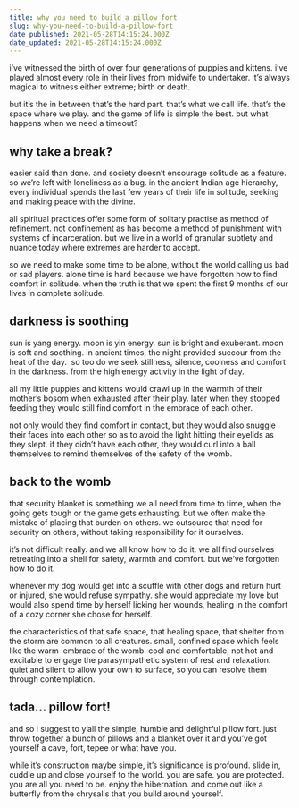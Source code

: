```yaml
---
title: why you need to build a pillow fort
slug: why-you-need-to-build-a-pillow-fort
date_published: 2021-05-28T14:15:24.000Z
date_updated: 2021-05-28T14:15:24.000Z
---
```


i’ve witnessed the birth of over four generations of puppies and kittens. i’ve played almost every role in their lives from midwife to undertaker. it’s always magical to witness either extreme; birth or death.

but it’s the in between that’s the hard part. that’s what we call life. that’s the space where we play. and the game of life is simple the best. but what happens when we need a timeout?

## why take a break?

easier said than done. and society doesn’t encourage solitude as a feature. so we’re left with loneliness as a bug. in the ancient Indian age hierarchy, every individual spends the last few years of their life in solitude, seeking and making peace with the divine.

all spiritual practices offer some form of solitary practise as method of refinement. not confinement as has become a method of punishment with systems of incarceration. but we live in a world of granular subtlety and nuance today where extremes are harder to accept.

so we need to make some time to be alone, without the world calling us bad or sad players. alone time is hard because we have forgotten how to find comfort in solitude. when the truth is that we spent the first 9 months of our lives in complete solitude.

## darkness is soothing

sun is yang energy. moon is yin energy. sun is bright and exuberant. moon is soft and soothing. in ancient times, the night provided succour from the heat of the day.  so too do we seek stillness, silence, coolness and comfort in the darkness. from the high energy activity in the light of day.

all my little puppies and kittens would crawl up in the warmth of their mother’s bosom when exhausted after their play. later when they stopped feeding they would still find comfort in the embrace of each other.

not only would they find comfort in contact, but they would also snuggle their faces into each other so as to avoid the light hitting their eyelids as they slept. if they didn’t have each other, they would curl into a ball themselves to remind themselves of the safety of the womb.

## back to the womb

that security blanket is something we all need from time to time, when the going gets tough or the game gets exhausting. but we often make the mistake of placing that burden on others. we outsource that need for security on others, without taking responsibility for it ourselves.

it’s not difficult really. and we all know how to do it. we all find ourselves retreating into a shell for safety, warmth and comfort. but we’ve forgotten how to do it.

whenever my dog would get into a scuffle with other dogs and return hurt or injured, she would refuse sympathy. she would appreciate my love but would also spend time by herself licking her wounds, healing in the comfort of a cozy corner she chose for herself.

the characteristics of that safe space, that healing space, that shelter from the storm are common to all creatures. small, confined space which feels like the warm  embrace of the womb. cool and comfortable, not hot and excitable to engage the parasympathetic system of rest and relaxation. quiet and silent to allow your own to surface, so you can resolve them through contemplation.

## tada… pillow fort!

and so i suggest to y’all the simple, humble and delightful pillow fort. just throw together a bunch of pillows and a blanket over it and you’ve got yourself a cave, fort, tepee or what have you.

while it’s construction maybe simple, it’s significance is profound. slide in, cuddle up and close yourself to the world. you are safe. you are protected. you are all you need to be. enjoy the hibernation. and come out like a butterfly from the chrysalis that you build around yourself.

